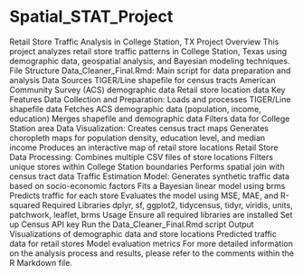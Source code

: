 # Spatial_STAT_Project

Retail Store Traffic Analysis in College Station, TX
Project Overview
This project analyzes retail store traffic patterns in College Station, Texas using demographic data, geospatial analysis, and Bayesian modeling techniques.
File Structure
Data_Cleaner_Final.Rmd: Main script for data preparation and analysis
Data Sources
TIGER/Line shapefile for census tracts
American Community Survey (ACS) demographic data
Retail store location data
Key Features
Data Collection and Preparation:
Loads and processes TIGER/Line shapefile data
Fetches ACS demographic data (population, income, education)
Merges shapefile and demographic data
Filters data for College Station area
Data Visualization:
Creates census tract maps
Generates choropleth maps for population density, education level, and median income
Produces an interactive map of retail store locations
Retail Store Data Processing:
Combines multiple CSV files of store locations
Filters unique stores within College Station boundaries
Performs spatial join with census tract data
Traffic Estimation Model:
Generates synthetic traffic data based on socio-economic factors
Fits a Bayesian linear model using brms
Predicts traffic for each store
Evaluates the model using MSE, MAE, and R-squared
Required Libraries
dplyr, sf, ggplot2, tidycensus, tidyr, viridis, units, patchwork, leaflet, brms
Usage
Ensure all required libraries are installed
Set up Census API key
Run the Data_Cleaner_Final.Rmd script
Output
Visualizations of demographic data and store locations
Predicted traffic data for retail stores
Model evaluation metrics
For more detailed information on the analysis process and results, please refer to the comments within the R Markdown file.
